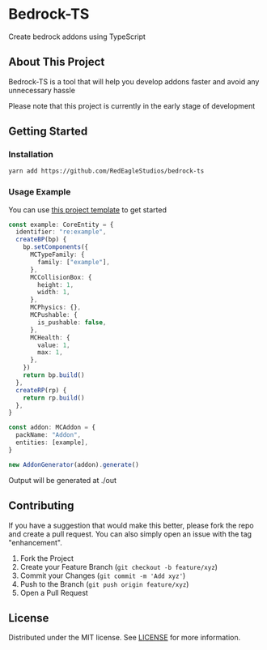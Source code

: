 # Bedrock-TS

Create bedrock addons using TypeScript

## About This Project

Bedrock-TS is a tool that will help you develop addons faster and avoid any unnecessary hassle

Please note that this project is currently in the early stage of development

## Getting Started

### Installation

```sh
yarn add https://github.com/RedEagleStudios/bedrock-ts
```

### Usage Example

You can use [this project template](https://github.com/RedEagleStudios/bedrock-ts-template) to get started

```ts
const example: CoreEntity = {
  identifier: "re:example",
  createBP(bp) {
    bp.setComponents({
      MCTypeFamily: {
        family: ["example"],
      },
      MCCollisionBox: {
        height: 1,
        width: 1,
      },
      MCPhysics: {},
      MCPushable: {
        is_pushable: false,
      },
      MCHealth: {
        value: 1,
        max: 1,
      },
    })
    return bp.build()
  },
  createRP(rp) {
    return rp.build()
  },
}

const addon: MCAddon = {
  packName: "Addon",
  entities: [example],
}

new AddonGenerator(addon).generate()
```

Output will be generated at ./out

## Contributing

If you have a suggestion that would make this better, please fork the repo and create a pull request. You can also simply open an issue with the tag "enhancement".

1. Fork the Project
2. Create your Feature Branch (`git checkout -b feature/xyz`)
3. Commit your Changes (`git commit -m 'Add xyz'`)
4. Push to the Branch (`git push origin feature/xyz`)
5. Open a Pull Request

## License

Distributed under the MIT license. See [LICENSE](LICENSE) for more information.
